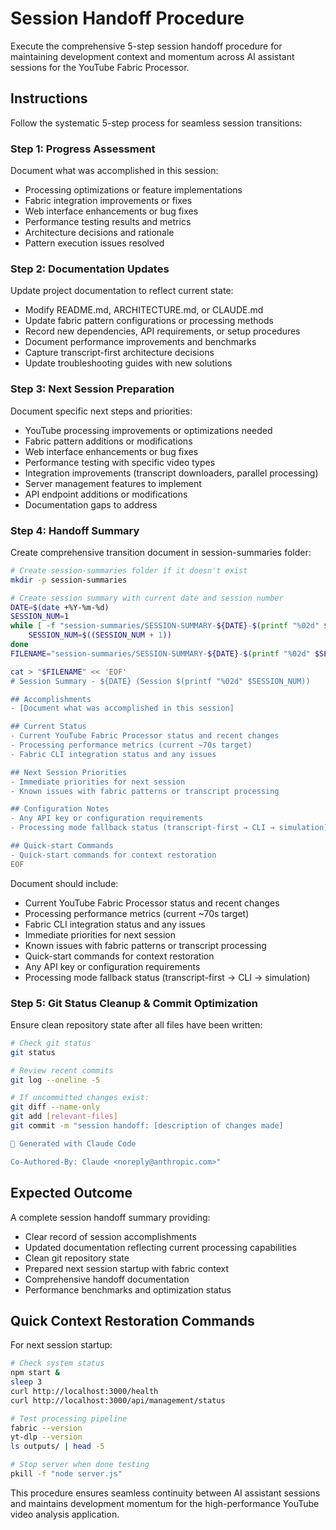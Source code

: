 # Session Handoff Procedure

Execute the comprehensive 5-step session handoff procedure for maintaining development context and momentum across AI assistant sessions for the YouTube Fabric Processor.

## Instructions

Follow the systematic 5-step process for seamless session transitions:

### Step 1: Progress Assessment
Document what was accomplished in this session:
- Processing optimizations or feature implementations
- Fabric integration improvements or fixes
- Web interface enhancements or bug fixes
- Performance testing results and metrics
- Architecture decisions and rationale
- Pattern execution issues resolved

### Step 2: Documentation Updates
Update project documentation to reflect current state:
- Modify README.md, ARCHITECTURE.md, or CLAUDE.md
- Update fabric pattern configurations or processing methods
- Record new dependencies, API requirements, or setup procedures
- Document performance improvements and benchmarks
- Capture transcript-first architecture decisions
- Update troubleshooting guides with new solutions

### Step 3: Next Session Preparation
Document specific next steps and priorities:
- YouTube processing improvements or optimizations needed
- Fabric pattern additions or modifications
- Web interface enhancements or bug fixes
- Performance testing with specific video types
- Integration improvements (transcript downloaders, parallel processing)
- Server management features to implement
- API endpoint additions or modifications
- Documentation gaps to address

### Step 4: Handoff Summary
Create comprehensive transition document in session-summaries folder:
```bash
# Create session-summaries folder if it doesn't exist
mkdir -p session-summaries

# Create session summary with current date and session number
DATE=$(date +%Y-%m-%d)
SESSION_NUM=1
while [ -f "session-summaries/SESSION-SUMMARY-${DATE}-$(printf "%02d" $SESSION_NUM).md" ]; do
    SESSION_NUM=$((SESSION_NUM + 1))
done
FILENAME="session-summaries/SESSION-SUMMARY-${DATE}-$(printf "%02d" $SESSION_NUM).md"

cat > "$FILENAME" << 'EOF'
# Session Summary - ${DATE} (Session $(printf "%02d" $SESSION_NUM))

## Accomplishments
- [Document what was accomplished in this session]

## Current Status
- Current YouTube Fabric Processor status and recent changes
- Processing performance metrics (current ~70s target)
- Fabric CLI integration status and any issues

## Next Session Priorities
- Immediate priorities for next session
- Known issues with fabric patterns or transcript processing

## Configuration Notes
- Any API key or configuration requirements
- Processing mode fallback status (transcript-first → CLI → simulation)

## Quick-start Commands
- Quick-start commands for context restoration
EOF
```

Document should include:
- Current YouTube Fabric Processor status and recent changes
- Processing performance metrics (current ~70s target)
- Fabric CLI integration status and any issues
- Immediate priorities for next session
- Known issues with fabric patterns or transcript processing
- Quick-start commands for context restoration
- Any API key or configuration requirements
- Processing mode fallback status (transcript-first → CLI → simulation)

### Step 5: Git Status Cleanup & Commit Optimization
Ensure clean repository state after all files have been written:
```bash
# Check git status
git status

# Review recent commits
git log --oneline -5

# If uncommitted changes exist:
git diff --name-only
git add [relevant-files]
git commit -m "session handoff: [description of changes made]

🤖 Generated with Claude Code

Co-Authored-By: Claude <noreply@anthropic.com>"
```

## Expected Outcome

A complete session handoff summary providing:
- Clear record of session accomplishments
- Updated documentation reflecting current processing capabilities
- Clean git repository state
- Prepared next session startup with fabric context
- Comprehensive handoff documentation
- Performance benchmarks and optimization status

## Quick Context Restoration Commands

For next session startup:
```bash
# Check system status
npm start &
sleep 3
curl http://localhost:3000/health
curl http://localhost:3000/api/management/status

# Test processing pipeline
fabric --version
yt-dlp --version
ls outputs/ | head -5

# Stop server when done testing
pkill -f "node server.js"
```

This procedure ensures seamless continuity between AI assistant sessions and maintains development momentum for the high-performance YouTube video analysis application.